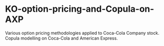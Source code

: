 # KO-option-pricing-and-Copula-on-AXP
Various option pricing methodologies applied to Coca-Cola Company stock. 
Copula modelling on Coca-Cola and American Express.
